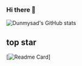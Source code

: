 ### Hi there 👋

<!--
**Dunmysad/Dunmysad** is a ✨ _special_ ✨ repository because its `README.md` (this file) appears on your GitHub profile.

Here are some ideas to get you started:

- 🔭 I’m currently working on ...
- 🌱 I’m currently learning ...
- 👯 I’m looking to collaborate on ...
- 🤔 I’m looking for help with ...
- 💬 Ask me about ...
- 📫 How to reach me: ...
- 😄 Pronouns: ...
- ⚡ Fun fact: ...
-->



![Dunmysad's GitHub stats](https://github-readme-stats.vercel.app/api?username=Dunmysad&show_icons=true&theme=radical)


## top star
[![Readme Card](https://github-readme-stats.vercel.app/api/pin/?username=Dunmysad)]
